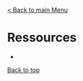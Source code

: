 [< Back to main Menu](https://github.com/gsoulie/Mobile-App-Development/blob/master/angular-formation.md)    

# Ressources

* [](#)         


[Back to top](#ressources)     
